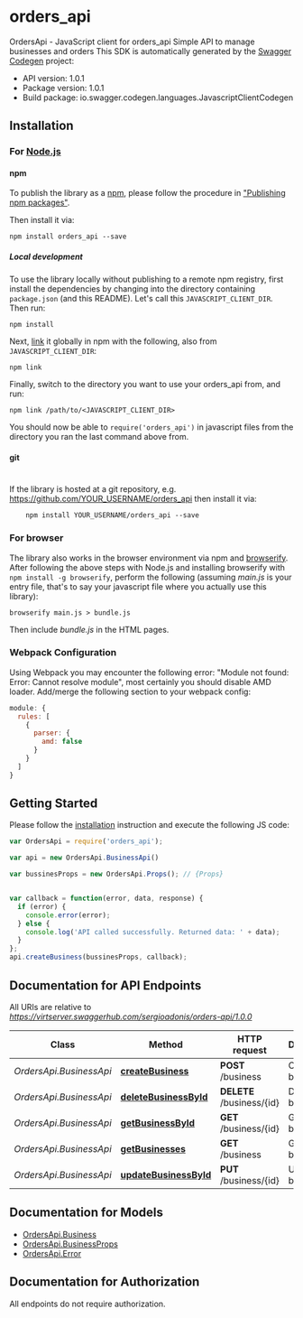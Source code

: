 # orders_api

OrdersApi - JavaScript client for orders_api
Simple API to manage businesses and orders
This SDK is automatically generated by the [Swagger Codegen](https://github.com/swagger-api/swagger-codegen) project:

- API version: 1.0.1
- Package version: 1.0.1
- Build package: io.swagger.codegen.languages.JavascriptClientCodegen

## Installation

### For [Node.js](https://nodejs.org/)

#### npm

To publish the library as a [npm](https://www.npmjs.com/),
please follow the procedure in ["Publishing npm packages"](https://docs.npmjs.com/getting-started/publishing-npm-packages).

Then install it via:

```shell
npm install orders_api --save
```

##### Local development

To use the library locally without publishing to a remote npm registry, first install the dependencies by changing 
into the directory containing `package.json` (and this README). Let's call this `JAVASCRIPT_CLIENT_DIR`. Then run:

```shell
npm install
```

Next, [link](https://docs.npmjs.com/cli/link) it globally in npm with the following, also from `JAVASCRIPT_CLIENT_DIR`:

```shell
npm link
```

Finally, switch to the directory you want to use your orders_api from, and run:

```shell
npm link /path/to/<JAVASCRIPT_CLIENT_DIR>
```

You should now be able to `require('orders_api')` in javascript files from the directory you ran the last 
command above from.

#### git
#
If the library is hosted at a git repository, e.g.
https://github.com/YOUR_USERNAME/orders_api
then install it via:

```shell
    npm install YOUR_USERNAME/orders_api --save
```

### For browser

The library also works in the browser environment via npm and [browserify](http://browserify.org/). After following
the above steps with Node.js and installing browserify with `npm install -g browserify`,
perform the following (assuming *main.js* is your entry file, that's to say your javascript file where you actually 
use this library):

```shell
browserify main.js > bundle.js
```

Then include *bundle.js* in the HTML pages.

### Webpack Configuration

Using Webpack you may encounter the following error: "Module not found: Error:
Cannot resolve module", most certainly you should disable AMD loader. Add/merge
the following section to your webpack config:

```javascript
module: {
  rules: [
    {
      parser: {
        amd: false
      }
    }
  ]
}
```

## Getting Started

Please follow the [installation](#installation) instruction and execute the following JS code:

```javascript
var OrdersApi = require('orders_api');

var api = new OrdersApi.BusinessApi()

var bussinesProps = new OrdersApi.Props(); // {Props} 


var callback = function(error, data, response) {
  if (error) {
    console.error(error);
  } else {
    console.log('API called successfully. Returned data: ' + data);
  }
};
api.createBusiness(bussinesProps, callback);

```

## Documentation for API Endpoints

All URIs are relative to *https://virtserver.swaggerhub.com/sergioadonis/orders-api/1.0.0*

Class | Method | HTTP request | Description
------------ | ------------- | ------------- | -------------
*OrdersApi.BusinessApi* | [**createBusiness**](docs/BusinessApi.md#createBusiness) | **POST** /business | Create business
*OrdersApi.BusinessApi* | [**deleteBusinessById**](docs/BusinessApi.md#deleteBusinessById) | **DELETE** /business/{id} | Delete business
*OrdersApi.BusinessApi* | [**getBusinessById**](docs/BusinessApi.md#getBusinessById) | **GET** /business/{id} | Get business
*OrdersApi.BusinessApi* | [**getBusinesses**](docs/BusinessApi.md#getBusinesses) | **GET** /business | Get businesses
*OrdersApi.BusinessApi* | [**updateBusinessById**](docs/BusinessApi.md#updateBusinessById) | **PUT** /business/{id} | Update business


## Documentation for Models

 - [OrdersApi.Business](docs/Business.md)
 - [OrdersApi.BusinessProps](docs/BusinessProps.md)
 - [OrdersApi.Error](docs/Error.md)


## Documentation for Authorization

 All endpoints do not require authorization.

